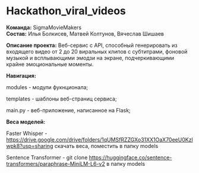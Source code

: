# Hackathon_viral_videos

**Команда:** SigmaMovieMakers <br>
**Состав:** Илья Болкисев, Матвей Колтунов, Вячеслав Шишаев

**Описание проекта:**
Веб-сервис с API, способный генерировать из входящего видео от 2 до 20 виральных клипов с субтитрами, фоновой музыкой и всплывающими эмодзи на экране, подчеркивающими крайне эмоциональные моменты.

**Навигация:**

modules - модули фукнционала;

templates - шаблоны веб-страниц сервиса;

main.py - веб-приложение, написанное на Flask;

**Веса моделей:**

Faster Whisper - https://drive.google.com/drive/folders/1qUMSfRZZGXo31XX1OaX70eeU0Kzlwpk8?usp=sharing скачать веса, поместить в папку models

Sentence Transformer - git clone https://huggingface.co/sentence-transformers/paraphrase-MiniLM-L6-v2 в папку models
